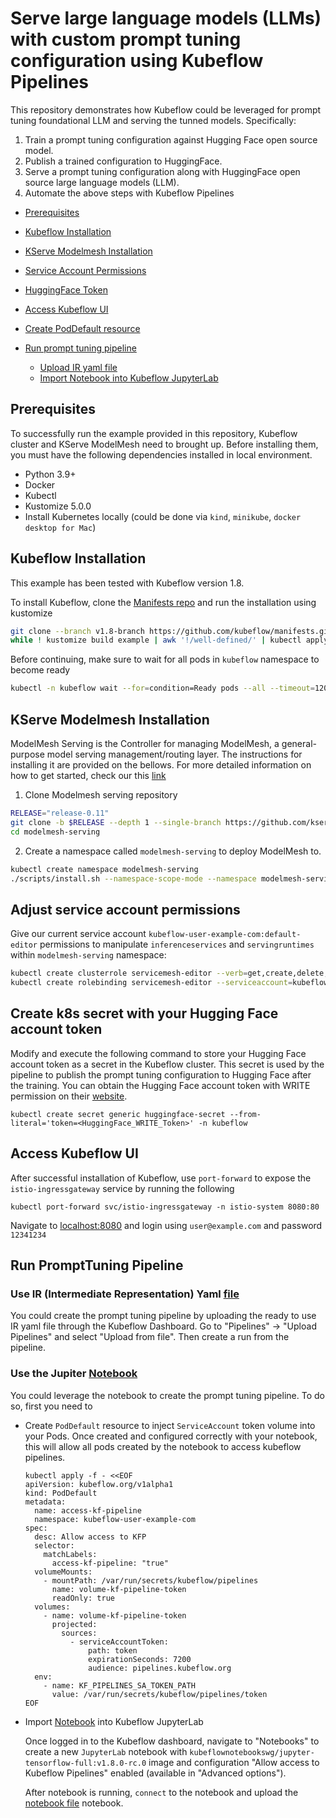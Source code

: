 # Serve large language models (LLMs) with custom prompt tuning configuration using Kubeflow Pipelines

This repository demonstrates how Kubeflow could be leveraged for prompt tuning foundational LLM and serving the tunned models. 
Specifically:
1. Train a prompt tuning configuration against Hugging Face open source model.
2. Publish a trained configuration to HuggingFace.
3. Serve a prompt tuning configuration along with HuggingFace open source large language models (LLM).
4. Automate the above steps with Kubeflow Pipelines


- [Prerequisites](#prerequisites)

- [Kubeflow Installation](#kubeflow-installation)
- [KServe Modelmesh Installation](#kserve-modelmesh-installation)
- [Service Account Permissions](#adjust-service-account-permissions)
- [HuggingFace Token](#create-k8s-secret-with-your-hugging-face-account-token)
- [Access Kubeflow UI](#access-kubeflow-ui)
- [Create PodDefault resource](#create-poddefault-resource)
- [Run prompt tuning pipeline](#run-prompttuning-pipeline)
  - [Upload IR yaml file](#1-use-ir-intermideate-representation-yaml-file)
  - [Import Notebook into Kubeflow JupyterLab](#2-use-the-jupiter-noteboook)

## Prerequisites

To successfully run the example provided in this repository, Kubeflow cluster and KServe ModelMesh need to brought up. Before installing them, you must have the following dependencies installed in local environment.
- Python 3.9+
- Docker
- Kubectl
- Kustomize 5.0.0
- Install Kubernetes locally (could be done via `kind`, `minikube`, `docker desktop for Mac`)

## Kubeflow Installation

This example has been tested with Kubeflow version 1.8. 

To install Kubeflow, clone the [Manifests repo](https://github.com/kubeflow/manifests) and run the installation using kustomize
```bash
git clone --branch v1.8-branch https://github.com/kubeflow/manifests.git && cd manifests
while ! kustomize build example | awk '!/well-defined/' | kubectl apply -f -; do echo "Retrying to apply resources"; sleep 10; done
```

Before continuing, make sure to wait for all pods in `kubeflow` namespace to become ready
```bash
kubectl -n kubeflow wait --for=condition=Ready pods --all --timeout=1200s
```

## KServe Modelmesh Installation

ModelMesh Serving is the Controller for managing ModelMesh, a general-purpose model serving management/routing layer. The instructions for installing it are provided on the bellows. For more detailed information on how to get started, check our this [link](https://github.com/kserve/modelmesh-serving/blob/main/docs/quickstart.md)

1. Clone Modelmesh serving repository
```bash
RELEASE="release-0.11"
git clone -b $RELEASE --depth 1 --single-branch https://github.com/kserve/modelmesh-serving.git
cd modelmesh-serving
```
2. Create a namespace called `modelmesh-serving` to deploy ModelMesh to.
```bash
kubectl create namespace modelmesh-serving
./scripts/install.sh --namespace-scope-mode --namespace modelmesh-serving --quickstart
```

## Adjust service account permissions
Give our current service account `kubeflow-user-example-com:default-editor` permissions to manipulate `inferenceservices` and `servingruntimes` within `modelmesh-serving` namespace: 

```bash
kubectl create clusterrole servicemesh-editor --verb=get,create,delete,list,watch,patch --resource=inferenceservices,servingruntime
kubectl create rolebinding servicemesh-editor --serviceaccount=kubeflow-user-example-com:default-editor --clusterrole=servicemesh-editor -n modelmesh-serving
```

## Create k8s secret with your Hugging Face account token

Modify and execute the following command to store your Hugging Face account token as a secret in the Kubeflow  cluster. This secret is used by the pipeline to publish the prompt tuning configuration to Hugging Face after the training. You can obtain the Hugging Face account token with WRITE permission on their [website](https://huggingface.co/settings/tokens).
```
kubectl create secret generic huggingface-secret --from-literal='token=<HuggingFace_WRITE_Token>' -n kubeflow
```
## Access Kubeflow UI

After successful installation of Kubeflow, use `port-forward` to expose the `istio-ingressgateway` service by running the following
  ```
  kubectl port-forward svc/istio-ingressgateway -n istio-system 8080:80
  ```
Navigate to [localhost:8080](http://localhost:8080/) and login using `user@example.com` and password `12341234`

## Run PromptTuning Pipeline
###  Use IR (Intermediate Representation) Yaml [file](./llm-prompt_tuning_pipeline.yaml)
You could create the prompt tuning pipeline by uploading the ready to use IR yaml file through the Kubeflow Dashboard. Go to "Pipelines" -> "Upload Pipelines" and select "Upload from file". 
Then create a run from the pipeline.
### Use the Jupiter [Notebook](./prompt_tunning_pipeline.ipynb)
You could leverage the notebook to create the prompt tuning pipeline.  To do so, first you need to  
- Create `PodDefault` resource to inject `ServiceAccount` token volume into your Pods. Once created and configured correctly with your notebook, this will allow all pods created by the notebook to access kubeflow pipelines.

    ```
    kubectl apply -f - <<EOF
    apiVersion: kubeflow.org/v1alpha1
    kind: PodDefault
    metadata:
      name: access-kf-pipeline
      namespace: kubeflow-user-example-com
    spec:
      desc: Allow access to KFP
      selector:
        matchLabels:
          access-kf-pipeline: "true"
      volumeMounts:
        - mountPath: /var/run/secrets/kubeflow/pipelines
          name: volume-kf-pipeline-token
          readOnly: true
      volumes:
        - name: volume-kf-pipeline-token
          projected:
            sources:
              - serviceAccountToken:
                  path: token
                  expirationSeconds: 7200
                  audience: pipelines.kubeflow.org
      env:
        - name: KF_PIPELINES_SA_TOKEN_PATH
          value: /var/run/secrets/kubeflow/pipelines/token
    EOF
    ```

- Import [Notebook](./prompt_tunning_pipeline.ipynb) into Kubeflow JupyterLab

    Once logged in to the Kubeflow dashboard, navigate to "Notebooks" to create a new `JupyterLab` notebook with `kubeflownotebookswg/jupyter-tensorflow-full:v1.8.0-rc.0` image and configuration "Allow access to Kubeflow Pipelines" enabled (available in "Advanced options").

    After notebook is running, `connect` to the notebook and upload the [notebook file](./prompt_tunning_pipeline.ipynb) notebook.
